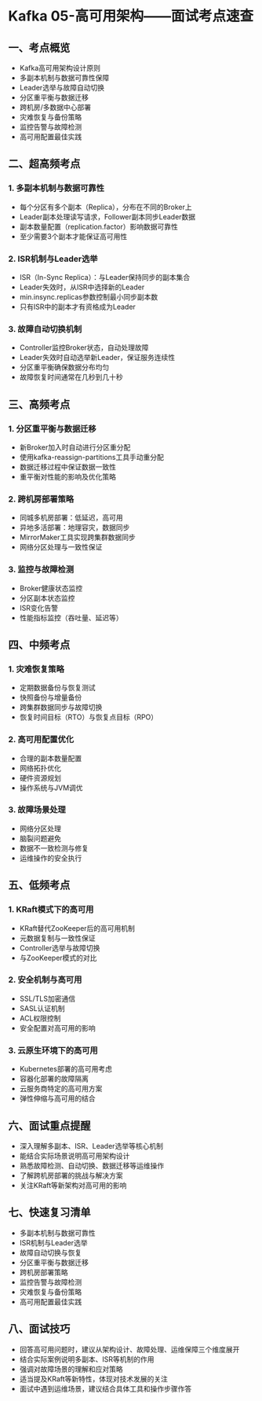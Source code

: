 # Kafka 05-高可用架构——面试考点速查

## 一、考点概览
- Kafka高可用架构设计原则
- 多副本机制与数据可靠性保障
- Leader选举与故障自动切换
- 分区重平衡与数据迁移
- 跨机房/多数据中心部署
- 灾难恢复与备份策略
- 监控告警与故障检测
- 高可用配置最佳实践

## 二、超高频考点
### 1. 多副本机制与数据可靠性
- 每个分区有多个副本（Replica），分布在不同的Broker上
- Leader副本处理读写请求，Follower副本同步Leader数据
- 副本数量配置（replication.factor）影响数据可靠性
- 至少需要3个副本才能保证高可用性

### 2. ISR机制与Leader选举
- ISR（In-Sync Replica）：与Leader保持同步的副本集合
- Leader失效时，从ISR中选择新的Leader
- min.insync.replicas参数控制最小同步副本数
- 只有ISR中的副本才有资格成为Leader

### 3. 故障自动切换机制
- Controller监控Broker状态，自动处理故障
- Leader失效时自动选举新Leader，保证服务连续性
- 分区重平衡确保数据分布均匀
- 故障恢复时间通常在几秒到几十秒

## 三、高频考点
### 1. 分区重平衡与数据迁移
- 新Broker加入时自动进行分区重分配
- 使用kafka-reassign-partitions工具手动重分配
- 数据迁移过程中保证数据一致性
- 重平衡对性能的影响及优化策略

### 2. 跨机房部署策略
- 同城多机房部署：低延迟，高可用
- 异地多活部署：地理容灾，数据同步
- MirrorMaker工具实现跨集群数据同步
- 网络分区处理与一致性保证

### 3. 监控与故障检测
- Broker健康状态监控
- 分区副本状态监控
- ISR变化告警
- 性能指标监控（吞吐量、延迟等）

## 四、中频考点
### 1. 灾难恢复策略
- 定期数据备份与恢复测试
- 快照备份与增量备份
- 跨集群数据同步与故障切换
- 恢复时间目标（RTO）与恢复点目标（RPO）

### 2. 高可用配置优化
- 合理的副本数量配置
- 网络拓扑优化
- 硬件资源规划
- 操作系统与JVM调优

### 3. 故障场景处理
- 网络分区处理
- 脑裂问题避免
- 数据不一致检测与修复
- 运维操作的安全执行

## 五、低频考点
### 1. KRaft模式下的高可用
- KRaft替代ZooKeeper后的高可用机制
- 元数据复制与一致性保证
- Controller选举与故障切换
- 与ZooKeeper模式的对比

### 2. 安全机制与高可用
- SSL/TLS加密通信
- SASL认证机制
- ACL权限控制
- 安全配置对高可用的影响

### 3. 云原生环境下的高可用
- Kubernetes部署的高可用考虑
- 容器化部署的故障隔离
- 云服务商特定的高可用方案
- 弹性伸缩与高可用的结合

## 六、面试重点提醒
- 深入理解多副本、ISR、Leader选举等核心机制
- 能结合实际场景说明高可用架构设计
- 熟悉故障检测、自动切换、数据迁移等运维操作
- 了解跨机房部署的挑战与解决方案
- 关注KRaft等新架构对高可用的影响

## 七、快速复习清单
- 多副本机制与数据可靠性
- ISR机制与Leader选举
- 故障自动切换与恢复
- 分区重平衡与数据迁移
- 跨机房部署策略
- 监控告警与故障检测
- 灾难恢复与备份策略
- 高可用配置最佳实践

## 八、面试技巧
- 回答高可用问题时，建议从架构设计、故障处理、运维保障三个维度展开
- 结合实际案例说明多副本、ISR等机制的作用
- 强调对故障场景的理解和应对策略
- 适当提及KRaft等新特性，体现对技术发展的关注
- 面试中遇到运维场景，建议结合具体工具和操作步骤作答 